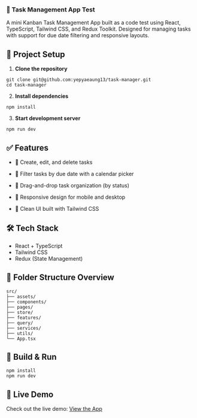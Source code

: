 ### 📝 Task Management App Test

A mini Kanban Task Management App built as a code test using React, TypeScript, Tailwind CSS, and Redux Toolkit. Designed for managing tasks with support for due date filtering and responsive layouts.

## 🚀 Project Setup

1. **Clone the repository**

```shellscript
git clone git@github.com:yepyaeaung13/task-manager.git
cd task-manager
```

2. **Install dependencies**

```shellscript
npm install
```

3. **Start development server**

```shellscript
npm run dev
```

## ✅ Features

 - 📝 Create, edit, and delete tasks

 - 📅 Filter tasks by due date with a calendar picker

 - 🧩 Drag-and-drop task organization (by status)

 - 📱 Responsive design for mobile and desktop

 - 🎨 Clean UI built with Tailwind CSS

## 🛠 Tech Stack

- React + TypeScript
- Tailwind CSS
- Redux (State Management)

## 📁 Folder Structure Overview

```plaintext
src/
├── assets/  
├── components/  
├── pages/       
├── store/     
├── features/     
├── query/     
├── services/     
├── utils/     
└── App.tsx
```

## 🧪 Build & Run

```shellscript
npm install
npm run dev
```

## 🔗 Live Demo

Check out the live demo: [View the App](https://task-manager-kohl-alpha.vercel.app/)
